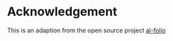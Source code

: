
# Acknowledgement

This is an adaption from the open source project [al-folio](https://github.com/alshedivat/al-folio)
